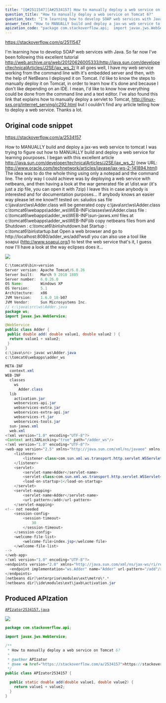 ```yaml
---
title: "[Q#2511547][A#2534157] How to manually deploy a web service on Tomcat 6?"
question_title: "How to manually deploy a web service on Tomcat 6?"
question_text: "I'm learning how to develop SOAP web services with Java. So far now I've been following this excellent tutorial http://web.archive.org/web/20120626005333/http://java.sun.com/developer/technicalArticles/J2SE/jax_ws_2/ It all goes well, I have my web service working from the command line with it's embedded server and then, with the help of NetBeans I deployed it on Tomcat. I'd like to know the steps to manually deploy it on Tomcat, in order to learn how it's done and because I don't like depending on an IDE. I mean, I'd like to know how everything could be done from the command line and a text editor. I've also found this link that explains how to manually deploy a servlet to Tomcat, http://linux-sxs.org/internet_serving/c292.html but I couldn't find any article telling how to deploy a web service. Thanks a lot."
answer_text: "How to MANUALLY build and deploy a jax-ws web service to tomcat I was trying to figure out how to MANUALLY build and deploy a web service for learning pourposes. I began with this excellent article http://java.sun.com/developer/technicalArticles/J2SE/jax_ws_2/ (new URL: http://www.oracle.com/technetwork/articles/javase/jax-ws-2-141894.html) The idea was to do the whole thing using only a notepad and the command line. The only way I could achieve was by deploying a web service with netbeans, and then having a look at the war generated file at \\dist\\.war (it's just a zip file, you can open it with 7zip) I leave this in case anybody is interested and for documentation purposes... If anybody knows an easier way please let me know!!! tested on: saludos sas file c:\\java\\src\\ws\\Adder.class will be generated copy c:\\java\\src\\ws\\Adder.class c:\\tomcat6\\webapps\\adder_ws\\WEB-INF\\classes\\ws\\Adder.class file : c:\\tomcat6\\webapps\\adder_ws\\WEB-INF\\sun-jaxws.xml files at c:\\tomcat6\\webapps\\adder_ws\\WEB-INF\\lib copy netbeans files from and Shutdown :     c:\\tomcat6\\bin\\shutdown.bat Startup :     c:\\tomcat6\\bin\\startup.bat Open a web browser and go to http://localhost:8080/adder_ws/add?wsdl you can also use a tool like soapui (http://www.soapui.org/) to test the web service that's it, I guess now I'll have a look at the way eclipses does it..."
apization_code: "package com.stackoverflow.api;  import javax.jws.WebService;  /**  * How to manually deploy a web service on Tomcat 6?  *  * @author APIzator  * @see <a href=\"https://stackoverflow.com/a/2534157\">https://stackoverflow.com/a/2534157</a>  */ public class APIzator2534157 {    public static double add(double value1, double value2) {     return value1 + value2;   } }"
---
```


https://stackoverflow.com/q/2511547

I&#x27;m learning how to develop SOAP web services with Java.
So far now I&#x27;ve been following this excellent tutorial
http://web.archive.org/web/20120626005333/http://java.sun.com/developer/technicalArticles/J2SE/jax_ws_2/
It all goes well, I have my web service working from the command line with it&#x27;s embedded server and then, with the help of NetBeans I deployed it on Tomcat.
I&#x27;d like to know the steps to manually deploy it on Tomcat, in order to learn how it&#x27;s done and because I don&#x27;t like depending on an IDE.
I mean, I&#x27;d like to know how everything could be done from the command line and a text editor.
I&#x27;ve also found this link that explains how to manually deploy a servlet to Tomcat,
http://linux-sxs.org/internet_serving/c292.html
but I couldn&#x27;t find any article telling how to deploy a web service.
Thanks a lot.



## Original code snippet

https://stackoverflow.com/a/2534157

How to MANUALLY build and deploy a jax-ws web service to tomcat
I was trying to figure out how to MANUALLY build and deploy a web service for learning pourposes.
I began with this excellent article
http://java.sun.com/developer/technicalArticles/J2SE/jax_ws_2/
(new URL: http://www.oracle.com/technetwork/articles/javase/jax-ws-2-141894.html)
The idea was to do the whole thing using only a notepad and the command line.
The only way I could achieve was by deploying a web service with netbeans, and then having a look at the war generated file at \dist\.war (it&#x27;s just a zip file, you can open it with 7zip)
I leave this in case anybody is interested and for documentation purposes...
If anybody knows an easier way please let me know!!!
tested on:
saludos
sas
file c:\java\src\ws\Adder.class will be generated
copy c:\java\src\ws\Adder.class c:\tomcat6\webapps\adder_ws\WEB-INF\classes\ws\Adder.class
file : c:\tomcat6\webapps\adder_ws\WEB-INF\sun-jaxws.xml
files at c:\tomcat6\webapps\adder_ws\WEB-INF\lib
copy netbeans files from
and
Shutdown :     c:\tomcat6\bin\shutdown.bat
Startup :     c:\tomcat6\bin\startup.bat
Open a web browser and go to http://localhost:8080/adder_ws/add?wsdl
you can also use a tool like soapui (http://www.soapui.org/) to test the web service
that&#x27;s it, I guess now I&#x27;ll have a look at the way eclipses does it...

<div class="code-logo"><img src="/stackoverflow.png" /></div>

```java
C:\tomcat6\bin>version
Server version: Apache Tomcat/6.0.26
Server built:   March 9 2010 1805
Server number:  6.0.26.0
OS Name:        Windows XP
OS Version:     5.1
Architecture:   x86
JVM Version:    1.6.0_18-b07
JVM Vendor:     Sun Microsystems Inc.
// c:\java\src\ws\Adder.java
package ws;
import javax.jws.WebService;

@WebService
public class Adder {
 public double add( double value1, double value2 ) {
  return value1 + value2;
 }
}
c:\java\src> javac ws\Adder.java
c:\tomcat6\webapps\adder_ws

META-INF
  context.xml
WEB-INF
  classes
    ws
      Adder.class
  lib
    activation.jar
    webservices-api.jar
    webservices-extra.jar
    webservices-extra-api.jar
    webservices-rt.jar
    webservices-tools.jar
  sun-jaxws.xml
  web.xml
<?xml version="1.0" encoding="UTF-8"?>
<Context antiJARLocking="true" path="/adder_ws"/>
<?xml version="1.0" encoding="UTF-8"?>
<web-app version="2.5" xmlns="http://java.sun.com/xml/ns/javaee" xmlns:xsi="http://www.w3.org/2001/XMLSchema-instance" xsi:schemaLocation="http://java.sun.com/xml/ns/javaee http://java.sun.com/xml/ns/javaee/web-app_2_5.xsd">
    <listener>
        <listener-class>com.sun.xml.ws.transport.http.servlet.WSServletContextListener</listener-class>
    </listener>
    <servlet>
        <servlet-name>Adder</servlet-name>
        <servlet-class>com.sun.xml.ws.transport.http.servlet.WSServlet</servlet-class>
        <load-on-startup>1</load-on-startup>
    </servlet>
    <servlet-mapping>
        <servlet-name>Adder</servlet-name>
        <url-pattern>/add</url-pattern>
    </servlet-mapping>
<!-- not needed
    <session-config>
        <session-timeout>
            30
        </session-timeout>
    </session-config>
    <welcome-file-list>
        <welcome-file>index.jsp</welcome-file>
    </welcome-file-list>
-->
</web-app>
<?xml version="1.0" encoding="UTF-8"?>
<endpoints version="2.0" xmlns="http://java.sun.com/xml/ns/jax-ws/ri/runtime">
  <endpoint implementation="ws.Adder" name="Adder" url-pattern="/add"/>
</endpoints>
[netbeans dir]\enterprise\modules\ext\metro\*.*
[netbeans dir]\ide\modules\ext\jaxb\activation.jar
```

## Produced APIzation

[`APIzator2534157.java`](https://github.com/pasqualesalza/apization/raw/main/data/search/APIzator2534157.java)

<div class="code-logo"><img src="/apizator.png" /></div>

```java
package com.stackoverflow.api;

import javax.jws.WebService;

/**
 * How to manually deploy a web service on Tomcat 6?
 *
 * @author APIzator
 * @see <a href="https://stackoverflow.com/a/2534157">https://stackoverflow.com/a/2534157</a>
 */
public class APIzator2534157 {

  public static double add(double value1, double value2) {
    return value1 + value2;
  }
}

```